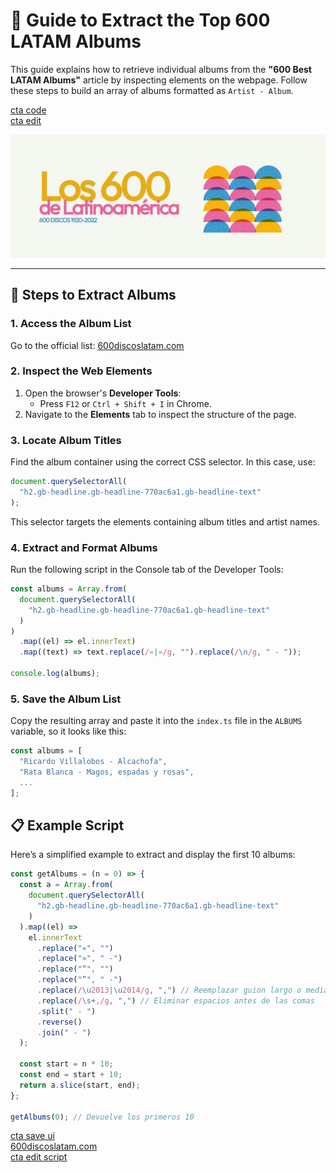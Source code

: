 # 🎵 Guide to Extract the Top 600 LATAM Albums

This guide explains how to retrieve individual albums from the **"600 Best LATAM Albums"** article by inspecting elements on the webpage. Follow these steps to build an array of albums formatted as `Artist - Album`.

[cta code](https://github.com/brandonporcel/spotify-save-album/blob/main/src/guides/600-latam/index.md#-example-script)<br/>
[cta edit](https://github.com/brandonporcel/spotify-save-album/edit/main/src/script.ts) <br/>

![600 latam list](1.png)

---

## 🚀 Steps to Extract Albums

### 1. **Access the Album List**

Go to the official list: [600discoslatam.com](https://www.600discoslatam.com/)

### 2. **Inspect the Web Elements**

1. Open the browser's **Developer Tools**:
   - Press `F12` or `Ctrl + Shift + I` in Chrome.
2. Navigate to the **Elements** tab to inspect the structure of the page.

### 3. **Locate Album Titles**

Find the album container using the correct CSS selector. In this case, use:

```javascript
document.querySelectorAll(
  "h2.gb-headline.gb-headline-770ac6a1.gb-headline-text"
);
```

This selector targets the elements containing album titles and artist names.

### 4. Extract and Format Albums

Run the following script in the Console tab of the Developer Tools:

```js
const albums = Array.from(
  document.querySelectorAll(
    "h2.gb-headline.gb-headline-770ac6a1.gb-headline-text"
  )
)
  .map((el) => el.innerText)
  .map((text) => text.replace(/«|»/g, "").replace(/\n/g, " - "));

console.log(albums);
```

### 5. Save the Album List

Copy the resulting array and paste it into the `index.ts` file in the `ALBUMS` variable, so it looks like this:

```js
const albums = [
  "Ricardo Villalobos - Alcachofa",
  "Rata Blanca - Magos, espadas y rosas",
  ...
];
```

## 📋 Example Script

Here’s a simplified example to extract and display the first 10 albums:

```js
const getAlbums = (n = 0) => {
  const a = Array.from(
    document.querySelectorAll(
      "h2.gb-headline.gb-headline-770ac6a1.gb-headline-text"
    )
  ).map((el) =>
    el.innerText
      .replace("«", "")
      .replace("»", " -")
      .replace("“", "")
      .replace("”", " -")
      .replace(/\u2013|\u2014/g, ",") // Reemplazar guion largo o mediano con coma
      .replace(/\s+,/g, ",") // Eliminar espacios antes de las comas
      .split(" - ")
      .reverse()
      .join(" - ")
  );

  const start = n * 10;
  const end = start + 10;
  return a.slice(start, end);
};

getAlbums(0); // Devuelve los primeros 10
```

[cta save ui](http://spotify-save-album.onrender.com/)<br/>
[600discoslatam.com](600discoslatam.com)<br/>
[cta edit script](https://github.com/brandonporcel/spotify-save-album/edit/main/src/script.ts)

